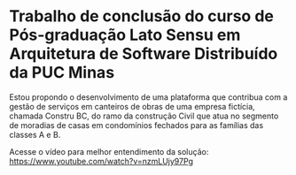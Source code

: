 # Trabalho de conclusão do curso de Pós-graduação Lato Sensu em Arquitetura de Software Distribuído da PUC Minas

Estou propondo o desenvolvimento de uma plataforma que contribua com a gestão de serviços em canteiros de obras de uma empresa fictícia, chamada Constru BC, do ramo da construção Civil que atua no segmento de moradias de casas em condomínios fechados para as famílias das classes A e B.

Acesse o vídeo para melhor entendimento da solução: https://www.youtube.com/watch?v=nzmLUjy97Pg
